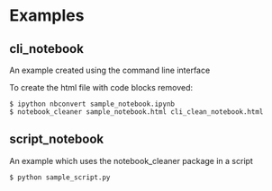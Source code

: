# Examples

## cli_notebook

An example created using the command line interface

To create the html file with code blocks removed:
```
$ ipython nbconvert sample_notebook.ipynb
$ notebook_cleaner sample_notebook.html cli_clean_notebook.html
```

## script_notebook

An example which uses the notebook_cleaner package in a script
```
$ python sample_script.py
```
